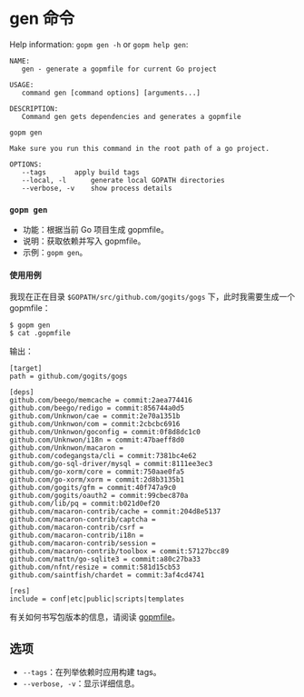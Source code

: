 gen 命令
=======

Help information: `gopm gen -h` or `gopm help gen`:

```
NAME:
   gen - generate a gopmfile for current Go project

USAGE:
   command gen [command options] [arguments...]

DESCRIPTION:
   Command gen gets dependencies and generates a gopmfile

gopm gen

Make sure you run this command in the root path of a go project.

OPTIONS:
   --tags 		apply build tags
   --local, -l		generate local GOPATH directories
   --verbose, -v	show process details
```
   
### `gopm gen`

- 功能：根据当前 Go 项目生成 gopmfile。
- 说明：获取依赖并写入 gopmfile。
- 示例：`gopm gen`。

#### 使用用例

我现在正在目录 `$GOPATH/src/github.com/gogits/gogs` 下，此时我需要生成一个 gopmfile：

	$ gopm gen
	$ cat .gopmfile
	
输出：

```
[target]
path = github.com/gogits/gogs

[deps]
github.com/beego/memcache = commit:2aea774416
github.com/beego/redigo = commit:856744a0d5
github.com/Unknwon/cae = commit:2e70a1351b
github.com/Unknwon/com = commit:2cbcbc6916
github.com/Unknwon/goconfig = commit:0f8d8dc1c0
github.com/Unknwon/i18n = commit:47baeff8d0
github.com/Unknwon/macaron = 
github.com/codegangsta/cli = commit:7381bc4e62
github.com/go-sql-driver/mysql = commit:8111ee3ec3
github.com/go-xorm/core = commit:750aae0fa5
github.com/go-xorm/xorm = commit:2d8b3135b1
github.com/gogits/gfm = commit:40f747a9c0
github.com/gogits/oauth2 = commit:99cbec870a
github.com/lib/pq = commit:b021d0ef20
github.com/macaron-contrib/cache = commit:204d8e5137
github.com/macaron-contrib/captcha = 
github.com/macaron-contrib/csrf = 
github.com/macaron-contrib/i18n = 
github.com/macaron-contrib/session = 
github.com/macaron-contrib/toolbox = commit:57127bcc89
github.com/mattn/go-sqlite3 = commit:a80c27ba33
github.com/nfnt/resize = commit:581d15cb53
github.com/saintfish/chardet = commit:3af4cd4741

[res]
include = conf|etc|public|scripts|templates
```

有关如何书写包版本的信息，请阅读 [gopmfile](gopmfile.md)。


## 选项

- `--tags`：在列举依赖时应用构建 tags。
- `--verbose, -v`：显示详细信息。
